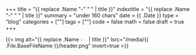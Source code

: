 +++
title = "{{ replace .Name "-" " " | title }}"
indextitle = "{{ replace .Name "-" " " | title }}"
summary = "under 160 chars"
date = {{ .Date }}
type = "blog"
categories = [""]
tags = [""]
code = false
math = false
draft = true
+++

{{< img alt="{{ replace .Name `-` ` ` | title }}" lsrc="/media/{{ .File.BaseFileName }}/header.png" invert=true >}}

